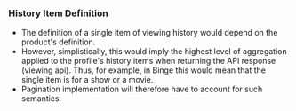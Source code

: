### History Item Definition

- The definition of a single item of viewing history would depend on the product's definition. 
- However, simplistically, this would imply the highest level of aggregation applied to the profile's history items when returning the API response (viewing api). Thus, for example, in Binge this would mean that the single item is for a show or a movie.
- Pagination implementation will therefore have to account for such semantics.
